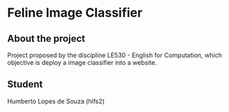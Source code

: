 # Feline Image Classifier

## About the project

Project proposed by the discipline LE530 - English for Computation, which objective is deploy a image classifier into a website.

## Student

Humberto Lopes de Souza (hlfs2)
